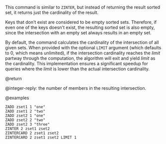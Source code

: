 This command is similar to `ZINTER`, but instead of returning the result sorted set, it returns just the cardinality of the result.

Keys that don't exist are considered to be empty sorted sets.
Therefore, if even one of the keys doesn't exist, the resulting sorted set is also empty, since the intersection with an empty set always results in an empty set.

By default, the command calculates the cardinality of the intersection of all given sets.
When provided with the optional `LIMIT` argument (which defaults to 0, which means unlimited), if the intersection cardinality reaches the _limit_ partway through the computation, the algorithm will exit and yield _limit_ as the cardinality.
This implementation ensures a significant speedup for queries where the _limit_ is lower than the actual intersection cardinality.

@return

@integer-reply: the number of members in the resulting intersection.

@examples

```cli
ZADD zset1 1 "one"
ZADD zset1 2 "two"
ZADD zset2 1 "one"
ZADD zset2 2 "two"
ZADD zset2 3 "three"
ZINTER 2 zset1 zset2
ZINTERCARD 2 zset1 zset2
ZINTERCARD 2 zset1 zset2 LIMIT 1
```
